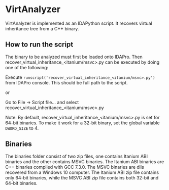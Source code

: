 # VirtAnalyzer
VirtAnalyzer is implemented as an IDAPython script. It recovers virtual inheritance tree from a C++ binary.

## How to run the script
The binary to be analyzed must first be loaded onto IDAPro. Then recover_virtual_inheritance_<itanium/msvc>.py can be executed by doing one of the following:

Execute `runscript('recover_virtual_inheritance_<itanium/msvc>.py')` from IDAPro console. This should be full path to the script.

or

Go to File -> Script file... and select recover_virtual_inheritance_<itanium/msvc>.py

Note: By default, recover_virtual_inheritance_<itanium/msvc>.py is set for 64-bit binaries. To make it work for a 32-bit binary, set the global variable `DWORD_SIZE` to 4.

## Binaries
The binaries folder consist of two zip files, one contains Itanium ABI binaries and the other contains MSVC binaries. The Itanium ABI binaries are C++ binaries compiled with GCC 7.3.0. The MSVC binaries are dlls recovered from a Windows 10 computer. The Itanium ABI zip file contains only 64-bit binaries, while the MSVC ABI zip file contains both 32-bit and 64-bit binaries. 

